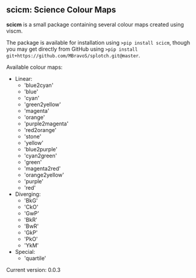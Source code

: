 ## scicm: Science Colour Maps

**scicm** is a small package containing several colour maps created using viscm.

The package is available for installation using `>pip install scicm`, though you may get directly from GitHub using `>pip install git+https://github.com/MBravoS/splotch.git@master`.

Available colour maps:
- Linear:
    - 'blue2cyan'
    - 'blue'
    - 'cyan'
    - 'green2yellow'
    - 'magenta'
    - 'orange'
    - 'purple2magenta'
    - 'red2orange'
    - 'stone'
    - 'yellow'
    - 'blue2purple'
    - 'cyan2green'
    - 'green'
    - 'magenta2red'
    - 'orange2yellow'
    - 'purple'
    - 'red'
- Diverging:
    - 'BkG'
    - 'CkO'
    - 'GwP'
    - 'BkR'
    - 'BwR'
    - 'GkP'
    - 'PkO'
    - 'YkM'
- Special:
    - 'quartile'

Current version: 0.0.3
